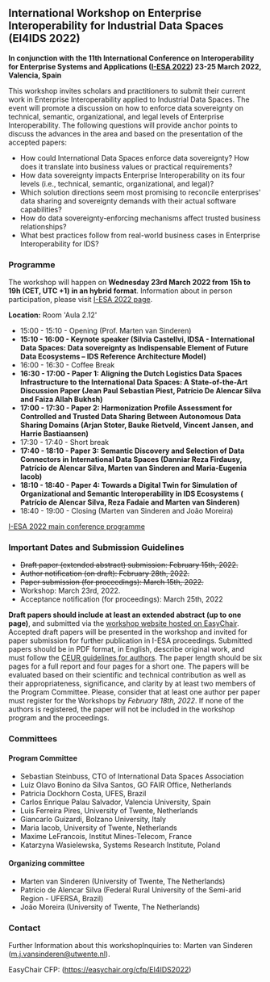 ## International Workshop on Enterprise Interoperability for Industrial Data Spaces (EI4IDS 2022)
**In conjunction with the 11th International Conference on Interoperability for Enterprise Systems and Applications ([I-ESA 2022](http://i-esa2022.webs.upv.es/index.htm)) 23-25 March 2022, Valencia, Spain**

This workshop invites scholars and practitioners to submit their current work in Enterprise Interoperability applied to Industrial Data Spaces. The event will promote a discussion on how to enforce data sovereignty on technical, semantic, organizational, and legal levels of Enterprise Interoperability. The following questions will provide anchor points to discuss the advances in the area and based on the presentation of the accepted papers:
-	How could International Data Spaces enforce data sovereignty? How does it translate into business values or practical requirements?
-	How data sovereignty impacts Enterprise Interoperability on its four levels (i.e., technical, semantic, organizational, and legal)?
-	Which solution directions seem most promising to reconcile enterprises' data sharing and sovereignty demands with their actual software capabilities?  
-	How do data sovereignty-enforcing mechanisms affect trusted business relationships?
-	What best practices follow from real-world business cases in Enterprise Interoperability for IDS? 


### Programme

The workshop will happen on **Wednesday 23rd March 2022 from 15h to 19h (CET, UTC +1) in an hybrid format**. Information about in person participation, please visit [I-ESA 2022 page](http://i-esa2022.webs.upv.es/index.htm).

**Location:** Room 'Aula 2.12'

- 15:00 - 15:10 - Opening (Prof. Marten van Sinderen)
- **15:10 - 16:00 - Keynote speaker (Silvia Castellvi, IDSA - International Data Spaces: Data sovereignty as Indispensable Element of Future Data Ecosystems – IDS Reference Architecture Model)**
- 16:00 - 16:30 - Coffee Break
- **16:30 - 17:00 - Paper 1: Aligning the Dutch Logistics Data Spaces Infrastructure to the International Data Spaces: A State-of-the-Art Discussion Paper (Jean Paul Sebastian Piest, Patrício De Alencar Silva and Faiza Allah Bukhsh)**
- **17:00 - 17:30 - Paper 2: Harmonization Profile Assessment for Controlled and Trusted Data Sharing Between Autonomous Data Sharing Domains (Arjan Stoter, Bauke Rietveld, Vincent Jansen, and Harrie Bastiaansen)**
- 17:30 - 17:40 - Short break
- **17:40 - 18:10 - Paper 3: Semantic Discovery and Selection of Data Connectors in International Data Spaces (Danniar Reza Firdausy, Patrício de Alencar Silva, Marten van Sinderen and Maria-Eugenia Iacob)**
- **18:10 - 18:40 - Paper 4: Towards a Digital Twin for Simulation of Organizational and Semantic Interoperability in IDS Ecosystems ( Patrício de Alencar Silva, Reza Fadaie and Marten van Sinderen)**
- 18:40 - 19:00 - Closing (Marten van Sinderen and João Moreira)


[I-ESA 2022 main conference programme](http://i-esa2022.webs.upv.es/programmes.htm)



### Important Dates and Submission Guidelines
- ~~Draft paper (extended abstract) submission: February 15th, 2022.~~
- ~~Author notification (on draft): February 28th, 2022.~~
- ~~Paper submission (for proceedings): March 15th, 2022.~~
- Workshop: March 23rd, 2022.
- Acceptance notification (for proceedings): March 25th, 2022


**Draft papers should include at least an extended abstract (up to one page)**, and submitted via the [workshop website hosted on EasyChair](https://easychair.org/conferences/?conf=ei4ids2022). Accepted draft papers will be presented in the workshop and invited for paper submission for further publication in I-ESA proceedings. Submitted papers should be in PDF format, in English, describe original work, and must follow the [CEUR guidelines for authors](http://ceur-ws.org/HOWTOSUBMIT.html). The paper length should be six pages for a full report and four pages for a short one. The papers will be evaluated based on their scientific and technical contribution as well as their appropriateness, significance, and clarity by at least two members of the Program Committee. Please, consider that at least one author per paper must register for the Workshops by *February 18th, 2022*. If none of the authors is registered, the paper will not be included in the workshop program and the proceedings. 

### Committees

#### Program Committee
- Sebastian Steinbuss, CTO of International Data Spaces Association
- Luiz Olavo Bonino da Silva Santos, GO FAIR Office, Netherlands
- Patricia Dockhorn Costa, UFES, Brazil
- Carlos Enrique Palau Salvador, Valencia University, Spain
- Luis Ferreira Pires, University of Twente, Netherlands
- Giancarlo Guizardi, Bolzano University, Italy
- Maria Iacob, University of Twente, Netherlands
- Maxime LeFrancois, Institut Mines-Telecom, France
- Katarzyna Wasielewska, Systems Research Institute, Poland


#### Organizing committee
- Marten van Sinderen (University of Twente, The Netherlands)
- Patrício de Alencar Silva (Federal Rural University of the Semi-arid Region - UFERSA, Brazil)
- João Moreira (University of Twente, The Netherlands)

### Contact
Further Information about this workshopInquiries to: Marten van Sinderen (m.j.vansinderen@utwente.nl).

EasyChair CFP: (https://easychair.org/cfp/EI4IDS2022)
